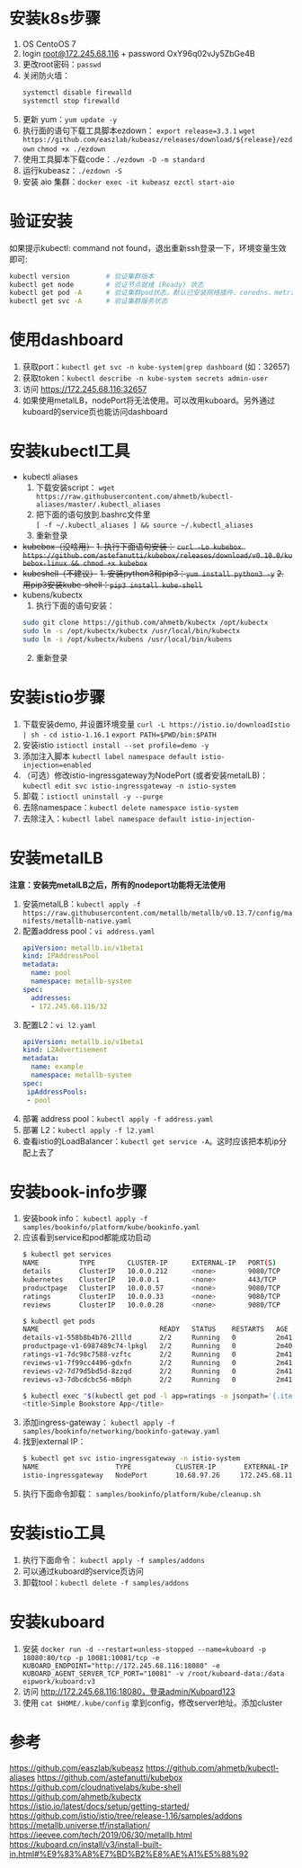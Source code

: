 # 安装k8s步骤
1. OS CentoOS 7
2. login root@172.245.68.116 + password OxY96q02vJy5ZbGe4B
3. 更改root密码：`passwd`
4. 关闭防火墙：
   ``` bash
   systemctl disable firewalld
   systemctl stop firewalld
   ```
6. 更新 yum：`yum update -y`
7. 执行面的语句下载工具脚本ezdown：
    `export release=3.3.1`
    `wget https://github.com/easzlab/kubeasz/releases/download/${release}/ezdown`
    `chmod +x ./ezdown`
8. 使用工具脚本下载code：`./ezdown -D -m standard`
9. 运行kubeasz：`./ezdown -S`
10. 安装 aio 集群：`docker exec -it kubeasz ezctl start-aio`

# 验证安装
如果提示kubectl: command not found，退出重新ssh登录一下，环境变量生效即可:
  ``` bash
  kubectl version         # 验证集群版本
  kubectl get node        # 验证节点就绪 (Ready) 状态
  kubectl get pod -A      # 验证集群pod状态，默认已安装网络插件、coredns、metrics-server等
  kubectl get svc -A      # 验证集群服务状态
  ```

# 使用dashboard
1. 获取port：`kubectl get svc -n kube-system|grep dashboard` (如：32657)
2. 获取token：`kubectl describe -n kube-system secrets admin-user`
3. 访问 https://172.245.68.116:32657
4. 如果使用metalLB，nodePort将无法使用。可以改用kuboard。另外通过kuboard的service页也能访问dashboard

# 安装kubectl工具
- kubectl aliases
  1. 下载安装script：
   `wget https://raw.githubusercontent.com/ahmetb/kubectl-aliases/master/.kubectl_aliases`
  2. 把下面的语句放到.bashrc文件里   
   `[ -f ~/.kubectl_aliases ] && source ~/.kubectl_aliases`
  3. 重新登录
- ~~kubebox（没啥用）~~
  ~~1. 执行下面语句安装：~~
   ~~`curl -Lo kubebox https://github.com/astefanutti/kubebox/releases/download/v0.10.0/kubebox-linux && chmod +x kubebox`~~
- ~~kubeshell（不建议）~~
  ~~1. 安装python3和pip3：`yum install python3 -y`~~
  ~~2. 用pip3安装kube-shell：`pip3 install kube-shell`~~
- kubens/kubectx
  1. 执行下面的语句安装：      
   ``` bash
   sudo git clone https://github.com/ahmetb/kubectx /opt/kubectx
   sudo ln -s /opt/kubectx/kubectx /usr/local/bin/kubectx
   sudo ln -s /opt/kubectx/kubens /usr/local/bin/kubens
   ```
  2. 重新登录

# 安装istio步骤
1. 下载安装demo, 并设置环境变量
  `curl -L https://istio.io/downloadIstio | sh -`
  `cd istio-1.16.1`
  `export PATH=$PWD/bin:$PATH`
2. 安装istio
  `istioctl install --set profile=demo -y`
3. 添加注入脚本
  `kubectl label namespace default istio-injection=enabled`
4. （可选）修改istio-ingressgateway为NodePort (或者安装metalLB)：
   `kubectl edit svc istio-ingressgateway -n istio-system`
5. 卸载：`istioctl uninstall -y --purge`
6. 去除namespace：`kubectl delete namespace istio-system`
7. 去除注入：`kubectl label namespace default istio-injection-`

# 安装metalLB
**注意：安装完metalLB之后，所有的nodeport功能将无法使用**
1. 安装metalLB：`kubectl apply -f https://raw.githubusercontent.com/metallb/metallb/v0.13.7/config/manifests/metallb-native.yaml`
2. 配置address pool：`vi address.yaml`
   ``` yaml
   apiVersion: metallb.io/v1beta1
   kind: IPAddressPool
   metadata:
     name: pool
     namespace: metallb-system
   spec:
     addresses:
     - 172.245.68.116/32
   ```
4. 配置L2：`vi l2.yaml`
   ``` yaml
   apiVersion: metallb.io/v1beta1
   kind: L2Advertisement
   metadata:
     name: example
     namespace: metallb-system
   spec:
    ipAddressPools:
    - pool
   ```
5. 部署 address pool：`kubectl apply -f address.yaml`
6. 部署 L2：`kubectl apply -f l2.yaml`
7. 查看istio的LoadBalancer：`kubectl get service -A`。这时应该把本机ip分配上去了

# 安装book-info步骤
1. 安装book info：
   `kubectl apply -f samples/bookinfo/platform/kube/bookinfo.yaml`
2. 应该看到service和pod都能成功启动
   ``` bash
   $ kubectl get services
   NAME          TYPE        CLUSTER-IP      EXTERNAL-IP   PORT(S)    AGE
   details       ClusterIP   10.0.0.212      <none>        9080/TCP   29s
   kubernetes    ClusterIP   10.0.0.1        <none>        443/TCP    25m
   productpage   ClusterIP   10.0.0.57       <none>        9080/TCP   28s
   ratings       ClusterIP   10.0.0.33       <none>        9080/TCP   29s
   reviews       ClusterIP   10.0.0.28       <none>        9080/TCP   29s

   $ kubectl get pods
   NAME                              READY   STATUS    RESTARTS   AGE
   details-v1-558b8b4b76-2llld       2/2     Running   0          2m41s
   productpage-v1-6987489c74-lpkgl   2/2     Running   0          2m40s
   ratings-v1-7dc98c7588-vzftc       2/2     Running   0          2m41s
   reviews-v1-7f99cc4496-gdxfn       2/2     Running   0          2m41s
   reviews-v2-7d79d5bd5d-8zzqd       2/2     Running   0          2m41s
   reviews-v3-7dbcdcbc56-m8dph       2/2     Running   0          2m41s

   $ kubectl exec "$(kubectl get pod -l app=ratings -o jsonpath='{.items[0].metadata.name}')" -c ratings -- curl -sS productpage:9080/productpage | grep -o "<title>.*</title>"
   <title>Simple Bookstore App</title>
   ```
3. 添加ingress-gateway：
   `kubectl apply -f samples/bookinfo/networking/bookinfo-gateway.yaml`
4. 找到external IP：
   ``` bash
   $ kubectl get svc istio-ingressgateway -n istio-system
   NAME                   TYPE           CLUSTER-IP       EXTERNAL-IP     PORT(S)                                      AGE
   istio-ingressgateway   NodePort       10.68.97.26     172.245.68.116          80:31380/TCP,443:31390/TCP,31400:31400/TCP   17h
   ```
5. 执行下面命令卸载：
   `samples/bookinfo/platform/kube/cleanup.sh`

# 安装istio工具
1. 执行下面命令：
   `kubectl apply -f samples/addons`
2. 可以通过kuboard的service页访问
3. 卸载tool：`kubectl delete -f samples/addons`

# 安装kuboard
1. 安装 `docker run -d --restart=unless-stopped --name=kuboard -p 18080:80/tcp -p 10081:10081/tcp -e KUBOARD_ENDPOINT="http://172.245.68.116:18080" -e KUBOARD_AGENT_SERVER_TCP_PORT="10081" -v /root/kuboard-data:/data eipwork/kuboard:v3`
2. 访问 http://172.245.68.116:18080，登录admin/Kuboard123
3. 使用 `cat $HOME/.kube/config` 拿到config，修改server地址。添加cluster

# 参考
https://github.com/easzlab/kubeasz
https://github.com/ahmetb/kubectl-aliases
https://github.com/astefanutti/kubebox
https://github.com/cloudnativelabs/kube-shell
https://github.com/ahmetb/kubectx
https://istio.io/latest/docs/setup/getting-started/
https://github.com/istio/istio/tree/release-1.16/samples/addons
https://metallb.universe.tf/installation/
https://ieevee.com/tech/2019/06/30/metallb.html
https://kuboard.cn/install/v3/install-built-in.html#%E9%83%A8%E7%BD%B2%E8%AE%A1%E5%88%92